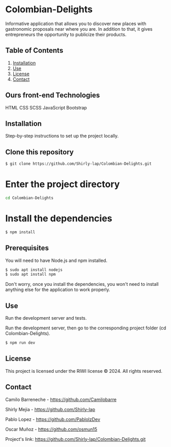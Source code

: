 # Colombian-Delights

Informative application that allows you to discover new places with gastronomic proposals near where you are. In addition to that, it gives entrepreneurs the opportunity to publicize their products.

## Table of Contents

1. [Installation](#installation)
2. [Use](#use)
3. [License](#license)
4. [Contact](#contac)

## Ours front-end Technologies
HTML 
CSS
SCSS
JavaScript
Bootstrap

## Installation
Step-by-step instructions to set up the project locally.

## Clone this repository
```bash
$ git clone https://github.com/Shirly-lap/Colombian-Delights.git
```

# Enter the project directory
``` bash
cd Colombian-Delights
```

# Install the dependencies
``` bash
$ npm install
```

## Prerequisites
You will need to have Node.js and npm installed.

```bash
$ sudo apt install nodejs
$ sudo apt install npm
```

Don't worry, once you install the dependencies, you won't need to install anything else for the application to work properly.

## Use
Run the development server and tests.

Run the development server, then go to the corresponding project folder (cd Colombian-Delights).

```bash
$ npm run dev
```

## License
This project is licensed under the RIWI license © 2024. All rights reserved.

## Contact

Camilo Barreneche - https://github.com/Camilobarre

Shirly Mejia - https://github.com/Shirly-lap

Pablo Lopez - https://github.com/PablolzDev

Oscar Muñoz - https://github.com/osmun15

Project's link: https://github.com/Shirly-lap/Colombian-Delights.git
